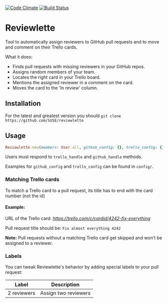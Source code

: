 [![Code Climate](https://codeclimate.com/github/SUSE/reviewlette.png)](https://codeclimate.com/github/SUSE/reviewlette)
[![Build Status](https://secure.travis-ci.org/SUSE/reviewlette.png?branch=master)](https://travis-ci.org/SUSE/reviewlette)

# Reviewlette
Tool to automatically assign reviewers to GitHub pull requests and to move and comment on their Trello cards.

What it does:

- Finds pull requests with missing reviewers in your GitHub repos.
- Assigns random members of your team.
- Locates the right card in your Trello board.
- Mentions the assigned reviewer in a comment on the card.
- Moves the card to the 'In review' column.

## Installation
For the latest and greatest version you should `git clone https://github.com/SUSE/reviewlette`

## Usage
```ruby
Reviewlette.new(members: User.all, github_config: {}, trello_config: {}).run
```

Users must respond to `trello_handle` and `github_handle` methods.

Examples for `github_config` and `trello_config` can be found in `config/`.

### Matching Trello cards
To match a Trello card to a pull request, its title has to end with the card number (not the id)

#### Example:

URL of the Trello card: _https://trello.com/c/cardid/4242-fix-everything_

Pull request title should be: `Fix almost everything 4242`

__Note:__ Pull requests without a matching Trello card get skipped and won't be assigned to a reviewer.

### Labels
You can tweak Reviewlette's behavior by adding special labels to your pull request:

| Label       | Description          |
|-------------|----------------------|
| 2 reviewers | Assign two reviewers |
